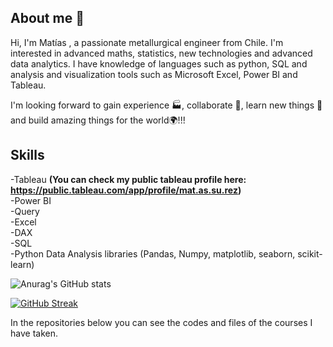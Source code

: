 ## About me 👋

Hi, I'm Matías , a passionate metallurgical engineer from Chile. I'm interested in advanced maths, statistics, new technologies and advanced data analytics. I have knowledge of languages such as python, SQL and analysis and visualization tools such as Microsoft Excel, Power BI and Tableau.

I'm looking forward to gain experience 🏭, collaborate 🤝, learn new things 🧠 and build amazing things for the world🌍!!!


## **Skills**

-Tableau **(You can check my public tableau profile here: https://public.tableau.com/app/profile/mat.as.su.rez)** <br />
-Power BI <br />
-Query <br />
-Excel <br />
-DAX <br />
-SQL <br />
-Python Data Analysis libraries (Pandas, Numpy, matplotlib, seaborn, scikit-learn) <br />

![Anurag's GitHub stats](https://github-readme-stats.vercel.app/api?username=msuarezgalvez&show_icons=true)

[![GitHub Streak](https://github-readme-streak-stats.herokuapp.com/?user=msuarezgalvez&theme=default)](https://github.com/msuarezgalvez/github-readme-streak-stats)




In the repositories below you can see the codes and files of the courses I have taken.

